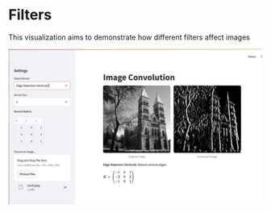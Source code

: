 # Filters

This visualization aims to demonstrate how different filters affect images

![Example](Example.png)



